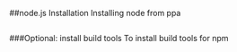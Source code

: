 ##node.js Installation
Installing node from ppa
```curl -sL https://deb.nodesource.com/setup_4.x | sudo -E bash - sudo apt-get install -y nodejs
```
###Optional: install build tools
To install build tools for npm
```sudo apt-get install -y build-essential
```
